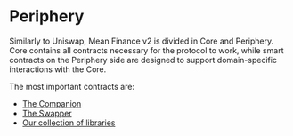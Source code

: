 # Periphery

Similarly to Uniswap, Mean Finance v2 is divided in Core and Periphery. Core contains all contracts necessary for the protocol to work, while smart contracts on the Periphery side are designed to support domain-specific interactions with the Core.

The most important contracts are:

* [The Companion](companion.md)
* [The Swapper](swapper.md)
* [Our collection of libraries](libraries.md)
